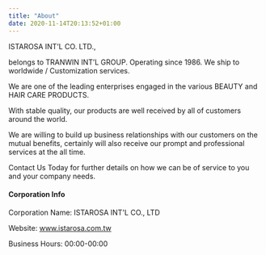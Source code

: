 ```yaml
---
title: "About"
date: 2020-11-14T20:13:52+01:00
---
```


ISTAROSA INT’L CO. LTD., 

belongs to TRANWIN INT’L GROUP. Operating since 1986. We ship to worldwide / Customization services.

We are one of the leading enterprises engaged in the various BEAUTY and HAIR CARE PRODUCTS.

With stable quality, our products are well received by all of customers around the world.

We are willing to build up business relationships with our customers on the mutual benefits, certainly will also receive our prompt and professional services at the all time.

Contact Us Today for further details on how we can be of service to you and your company needs.

#### Corporation Info

Corporation Name: ISTAROSA INT'L CO., LTD

Website: www.istarosa.com.tw

Business Hours: 00:00-00:00

